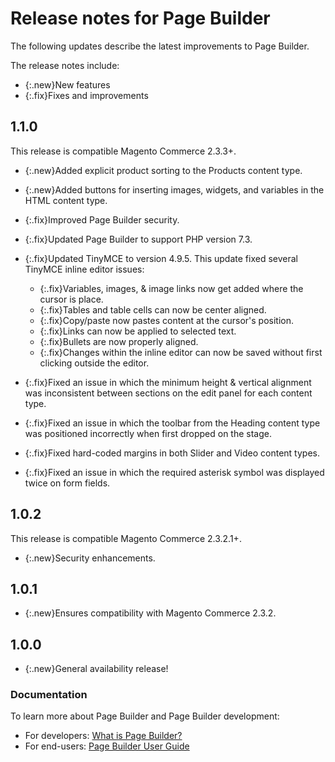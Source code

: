 # Release notes for Page Builder

The following updates describe the latest improvements to Page Builder.

The release notes include:

- {:.new}New features
- {:.fix}Fixes and improvements

## 1.1.0

This release is compatible Magento Commerce 2.3.3+.

- {:.new}<!-- MC-15250 -->Added explicit product sorting to the Products content type.

- {:.new}<!-- MC-17823 -->Added buttons for inserting images, widgets, and variables in the HTML content type.

- {:.fix}Improved Page Builder security.

- {:.fix}<!-- MC-1805 -->Updated Page Builder to support PHP version 7.3.

- {:.fix}<!-- MC-4137 -->Updated TinyMCE to version 4.9.5. This update fixed several TinyMCE inline editor issues:

  - {:.fix}Variables, images, & image links now get added where the cursor is place.
  - {:.fix}Tables and table cells can now be center aligned.
  - {:.fix}Copy/paste now pastes content at the cursor's position.
  - {:.fix}Links can now be applied to selected text.
  - {:.fix}Bullets are now properly aligned.
  - {:.fix}Changes within the inline editor can now be saved without first clicking outside the editor.

- {:.fix}<!-- MC-3880 -->Fixed an issue in which the minimum height & vertical alignment was inconsistent between sections on the edit panel for each content type.
 
- {:.fix}<!-- MC-14994 -->Fixed an issue in which the toolbar from the Heading content type was positioned incorrectly when first dropped on the stage.

- {:.fix}<!-- MC-15742 -->Fixed hard-coded margins in both Slider and Video content types.

- {:.fix}<!-- MC-16241 -->Fixed an issue in which the required asterisk symbol was displayed twice on form fields.

## 1.0.2

This release is compatible Magento Commerce 2.3.2.1+.

- {:.new}Security enhancements.

## 1.0.1

- {:.new}Ensures compatibility with Magento Commerce 2.3.2.

## 1.0.0

- {:.new}General availability release!

### Documentation

To learn more about Page Builder and Page Builder development:

- For developers: [What is Page Builder?](https://devdocs.magento.com/page-builder/docs/index.html)
- For end-users: [Page Builder User Guide](https://docs.magento.com/m2/ee/user_guide/cms/page-builder.html)

